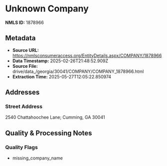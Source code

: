 # Unknown Company

**NMLS ID:** 1878966

## Metadata
- **Source URL:** https://nmlsconsumeraccess.org/EntityDetails.aspx/COMPANY/1878966
- **Data Timestamp:** 2025-02-26T21:48:52.909Z
- **Source File:** drive/data_/georgia/30041/COMPANY/COMPANY_1878966.html
- **Extraction Time:** 2025-05-27T12:05:22.850974

## Addresses
### Street Address
2540 Chattahoochee Lane; Cumming, GA 30041

## Quality & Processing Notes
### Quality Flags
- missing_company_name
